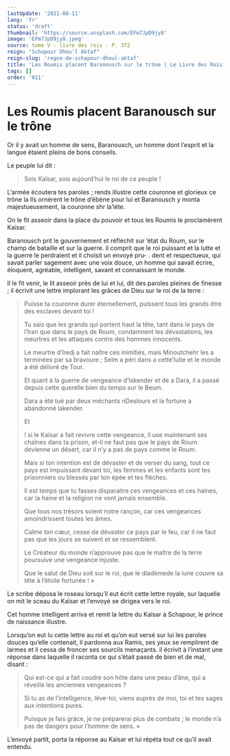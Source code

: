 ```yaml
---
lastUpdate: '2021-08-11'
lang: 'fr'
status: 'draft'
thumbnail: 'https://source.unsplash.com/EFm7JpD9jy8'
image: 'EFm7JpD9jy8.jpeg'
source: tome V - livre des rois - P. 372
reign: "Schapour Dhou'l Aktaf"
reign-slug: 'regne-de-schapour-dhoul-aktaf'
title: 'Les Roumis placent Baranousch sur le trône | Le Livre des Rois | Shâhnâmeh'
tags: []
order: '011'
---
```


<!-- LTeX: language=fr -->

# Les Roumis placent Baranousch sur le trône

Or il y avait un homme de sens, Baranousch, un homme dont l’esprit et la langue étaient pleins de bons conseils.

Le peuple lui dit :

> Sois Kaïsar, sois aujourd’hui le roi de ce peuple !

L’armée écoutera tes paroles ; rends illustre cette couronne et glorieux ce trône la Ils ornèrent le trône d’ébène pour lui et Baranousch y monta majestueusement, la couronne shr la’léte.

On le fit asseoir dans la place du pouvoir et tous les Roumis le proclamèrent Kaïsar.

Baranousch prit le gouvernement et réfléchit sur ’état du Roum, sur le champ de bataille et sur la guerre. il comprit que le roi puissant et la lutte et la guerre le perdraient et il choisit un envoyé pru-
. dent et respectueux, qui savait parler sagement avec une voix douce, un homme qui savait écrire, éloquent, agréable, intelligent, savant et connaissant le monde.

Il le fit venir, le lit asseoir près de lui et lui, dit des paroles pleines de finesse ; il écrivit une lettre implorant les grâces de Dieu sur le roi de la terre :

> Puisse ta couronne durer éternellement, puissent tous les grands être des esclaves devant toi !
>
> Tu sais que les grands qui portent haut la tête, tant dans le pays de l’Iran que dans le pays de Roum, condamnent les dévastations, les meurtres et les attaques contre des hommes innocents.
>
> Le meurtre d’Iredj a fait naître ces inimitiés, mais Minoutchehr les a terminées par sa bravoure ; Selm a péri dans a cette’lulte et le monde a été délivré de Tour.
>
> Et quant à la guerre de vengeance d’Iskender et de a Dara, il a passé depuis cette querelle bien du temps sur le Beum.
>
> Dara a été tué par deux méchants nDeslours et la fortune a abandonné lakender.
>
> Et
>
> !
si le Kaïsar a fait revivre cette vengeance, il use maintenant ses chaînes dans ta prison, et-il ne faut pas que le pays de Roum devienne un désert, car il n’y a pas de pays comme le Roum.
>
> Mais si ton intention est de dévaster et de verser du sang, tout ce pays est impuissant devant toi, les femmes et les enfants sont tes prisonniers ou blessés par ton épée et tes flèches.
>
> Il est temps que tu fasses disparaitre ces vengeances et ces haines, car la haine et la religion ne vont jamais ensemble.
>
> Que tous nos trésors soient notre rançon, car ces vengeances amoindrissent toutes les âmes.
>
> Calme ton cœur, cesse de dévaster ce pays par le feu, car il ne faut pas que les jours se suivent et se ressemblent.
>
> Le Créateur du monde n’approuve pas que le maître de la terre poursuive une vengeance injuste.
>
> Que le salut de Dieu soit sur le roi, que le diadèmede la lune couvre sa tête à l’étoile fortunée ! »

Le scribe déposa le roseau lorsqu’il eut écrit cette lettre royale, sur laquelle on mit le sceau du Kaïsar et l’envoyé se dirigea vers le roi.

Cet homme intelligent arriva et remit la lettre du Kaïsar à Schapour, le prince de naissance illustre.

Lorsqu’on eut lu cette lettre au roi et qu’on eut versé sur lui les paroles douces qu’elle contenait, il pardonna aux Ramis, ses yeux se remplirent de larmes et il cessa de froncer ses sourcils menaçants. il écrivit à l’instant une réponse dans laquelle il raconta ce qui s’était passé de bien et de mal, disant :

> Qui est-ce qui a fait coudre son hôte dans une peau d’âne, qui a réveillé les anciennes vengeances ?
>
> Si tu as de l’intelligence, lève-toi, viens auprès de moi, toi et tes sages aux intentions pures.
>
> Puisque je fais grâce, je ne préparerai plus de combats ; le monde n’a pas de dangers pour l’homme de sens. »

L’envoyé partit, porta la réponse au Kaïsar et lui répéta tout ce qu’il avait entendu.
